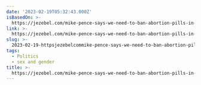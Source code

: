 ```yaml
---
date: '2023-02-19T05:32:43.000Z'
isBasedOn: >-
  https://jezebel.com/mike-pence-says-we-need-to-ban-abortion-pills-in-new-le-1850112990
link: >-
  https://jezebel.com/mike-pence-says-we-need-to-ban-abortion-pills-in-new-le-1850112990
slug: >-
  2023-02-19-httpsjezebelcommike-pence-says-we-need-to-ban-abortion-pills-in-new-le-1850112990
tags:
  - Politics
  - sex and gender
title: >-
  https://jezebel.com/mike-pence-says-we-need-to-ban-abortion-pills-in-new-le-1850112990
---
```


